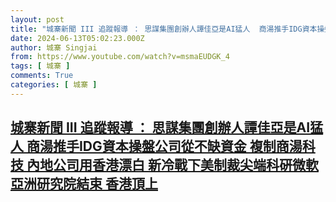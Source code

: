 ```yaml
---
layout: post
title: "城寨新聞 III 追蹤報導 ： 思謀集團創辦人譚佳亞是AI猛人  商湯推手IDG資本操盤公司從不缺資金 複制商湯科技  內地公司用香港漂白 新冷戰下美制裁尖端科硏微軟亞洲研究院結束 香港頂上"
date: 2024-06-13T05:02:23.000Z
author: 城寨 Singjai
from: https://www.youtube.com/watch?v=msmaEUDGK_4
tags: [ 城寨 ]
comments: True
categories: [ 城寨 ]
---
```

<!--1718254943000-->
[城寨新聞 III 追蹤報導 ： 思謀集團創辦人譚佳亞是AI猛人  商湯推手IDG資本操盤公司從不缺資金 複制商湯科技  內地公司用香港漂白 新冷戰下美制裁尖端科硏微軟亞洲研究院結束 香港頂上](https://www.youtube.com/watch?v=msmaEUDGK_4)
------

<div>

</div>
